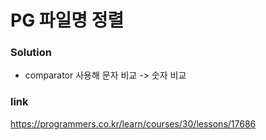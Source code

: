 # PG 파일명 정렬

### Solution
* comparator 사용해 문자 비교 -> 숫자 비교

### link
https://programmers.co.kr/learn/courses/30/lessons/17686
